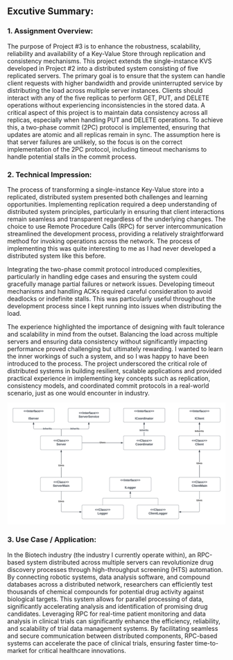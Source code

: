 ## Excutive Summary:

### 1. Assignment Overview:
The purpose of Project #3 is to enhance the robustness, scalability, reliability and availability of a Key-Value Store through replication and consistency mechanisms. This project extends the single-instance KVS developed in Project #2 into a distributed system consisting of five replicated servers. The primary goal is to ensure that the system can handle client requests with higher bandwidth and provide uninterrupted service by distributing the load across multiple server instances. Clients should interact with any of the five replicas to perform GET, PUT, and DELETE operations without experiencing inconsistencies in the stored data. A critical aspect of this project is to maintain data consistency across all replicas, especially when handling PUT and DELETE operations. To achieve this, a two-phase commit (2PC) protocol is implemented, ensuring that updates are atomic and all replicas remain in sync. The assumption here is that server failures are unlikely, so the focus is on the correct implementation of the 2PC protocol, including timeout mechanisms to handle potential stalls in the commit process. 

### 2. Technical Impression:
The process of transforming a single-instance Key-Value store into a replicated, distributed system presented both challenges and learning opportunities. Implementing replication required a deep understanding of distributed system principles, particularly in ensuring that client interactions remain seamless and transparent regardless of the underlying changes. The choice to use Remote Procedure Calls (RPC) for server intercommunication streamlined the development process, providing a relatively straightforward method for invoking operations across the network. The process of implementing this was quite interesting to me as I had never developed a distributed system like this before.

Integrating the two-phase commit protocol introduced complexities, particularly in handling edge cases and ensuring the system could gracefully manage partial failures or network issues. Developing timeout mechanisms and handling ACKs required careful consideration to avoid deadlocks or indefinite stalls. This was particularly useful throughout the development process since I kept running into issues when distributing the load.

The experience highlighted the importance of designing with fault tolerance and scalability in mind from the outset. Balancing the load across multiple servers and ensuring data consistency without significantly impacting performance proved challenging but ultimately rewarding. I wanted to learn the inner workings of such a system, and so I was happy to have been introduced to the process. The project underscored the critical role of distributed systems in building resilient, scalable applications and provided practical experience in implementing key concepts such as replication, consistency models, and coordinated commit protocols in a real-world scenario, just as one would encounter in industry.

![Class Diagram](artifacts/class_diagram.png "Class Diagram")


### 3. Use Case / Application:

In the Biotech industry (the industry I currently operate within), an RPC-based system distributed across multiple servers can revolutionize drug discovery processes through high-throughput screening (HTS) automation. By connecting robotic systems, data analysis software, and compound databases across a distributed network, researchers can efficiently test thousands of chemical compounds for potential drug activity against biological targets. This system allows for parallel processing of data, significantly accelerating analysis and identification of promising drug candidates. Leveraging RPC for real-time patient monitoring and data analysis in clinical trials can significantly enhance the efficiency, reliability, and scalability of trial data management systems. By facilitating seamless and secure communication between distributed components, RPC-based systems can accelerate the pace of clinical trials, ensuring faster time-to-market for critical healthcare innovations.